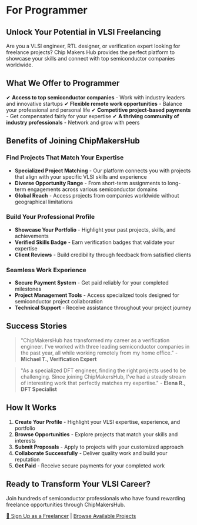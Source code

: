 # For Programmer

## Unlock Your Potential in VLSI Freelancing

Are you a VLSI engineer, RTL designer, or verification expert looking for freelance projects? Chip Makers Hub provides the perfect platform to showcase your skills and connect with top semiconductor companies worldwide.

## What We Offer to Programmer

✔ **Access to top semiconductor companies** - Work with industry leaders and innovative startups
✔ **Flexible remote work opportunities** - Balance your professional and personal life
✔ **Competitive project-based payments** - Get compensated fairly for your expertise
✔ **A thriving community of industry professionals** - Network and grow with peers

## Benefits of Joining ChipMakersHub

### Find Projects That Match Your Expertise

- **Specialized Project Matching** - Our platform connects you with projects that align with your specific VLSI skills and experience
- **Diverse Opportunity Range** - From short-term assignments to long-term engagements across various semiconductor domains
- **Global Reach** - Access projects from companies worldwide without geographical limitations

### Build Your Professional Profile

- **Showcase Your Portfolio** - Highlight your past projects, skills, and achievements
- **Verified Skills Badge** - Earn verification badges that validate your expertise
- **Client Reviews** - Build credibility through feedback from satisfied clients

### Seamless Work Experience

- **Secure Payment System** - Get paid reliably for your completed milestones
- **Project Management Tools** - Access specialized tools designed for semiconductor project collaboration
- **Technical Support** - Receive assistance throughout your project journey

## Success Stories

> "ChipMakersHub has transformed my career as a verification engineer. I've worked with three leading semiconductor companies in the past year, all while working remotely from my home office." - **Michael T., Verification Expert**

> "As a specialized DFT engineer, finding the right projects used to be challenging. Since joining ChipMakersHub, I've had a steady stream of interesting work that perfectly matches my expertise." - **Elena R., DFT Specialist**

## How It Works

1. **Create Your Profile** - Highlight your VLSI expertise, experience, and portfolio
2. **Browse Opportunities** - Explore projects that match your skills and interests
3. **Submit Proposals** - Apply to projects with your customized approach
4. **Collaborate Successfully** - Deliver quality work and build your reputation
5. **Get Paid** - Receive secure payments for your completed work

## Ready to Transform Your VLSI Career?

Join hundreds of semiconductor professionals who have found rewarding freelance opportunities through ChipMakersHub.

[🔗 Sign Up as a Freelancer](#) | [Browse Available Projects](#) 